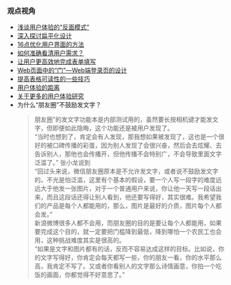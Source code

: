 ### 观点视角
* [浅谈用户体验的“反面模式”](http://web.itivy.com/article-722-1.html)  
* [深入探讨扁平化设计](http://www.oschina.net/translate/flat-design-an-in-depth-look)
* [16点优化用户界面的方法](http://www.uml.org.cn/jmshj/201307252.asp)
* [如何准确看清用户需求？](http://www.uml.org.cn/jmshj/201305224.asp)
* [让用户更高效地完成表单填写](http://www.uml.org.cn/jmshj/201307232.asp)
* [Web页面中的“门”—Web端登录页的设计](http://www.uml.org.cn/jmshj/201306261.asp)
* [提高表格可读性的一些技巧](http://www.uml.org.cn/jmshj/201306211.asp)
* [用户体验的距离](http://www.uml.org.cn/jmshj/201212285.asp)
* [关于更多的用户体验研究](http://www.uml.org.cn/jmshj/jmshj-yh.asp)
* 为什么“朋友圈”不鼓励发文字？  
  > 朋友圈”的发文字功能本是内部测试用的，虽然要长按相机键才能发文字，但即便如此隐晦，这个功能还是被用户发现了。  
“当时也想到了，肯定会有人发现，那我想如果被发现了，这也是一个很好的被口碑传播的彩蛋，因为别人发现了会很兴奋，然后会去炫耀、去告诉别人，那他也会传播开，但他传播不会特别广，不会导致里面文字泛滥了。”  张小龙说到   
“回过头来说，微信朋友圈原本是不允许发文字，或者说不鼓励发文字的。不光是怕泛滥，这里有个基本的假设，要一个人写一段字的难度远远大于他发一张图片，对于一个普通用户来说，你让他一天写一段话出来，而且这段话还得让别人看到，他还要写得好，其实很难。我希望我们的产品是每个人都能用的，那么，图片是最好的介质，图片每个人都会发。”  
新浪微博很多人都不会用，而朋友圈的目的是要让每个人都能用，如果要完成这个目的，就一定要把门槛降到最低，降到哪怕一个农民工也会用，这种挑战难度其实是很高的。  
“如果是文字和图片都有的话，反而不容易达成这样的目标。比如说，你的文字写得好，你肯定会每天都写一些，你的朋友一看，你的水平那么高，我肯定不写了。又或者你看别人的文字那么诗情画意，你拍一个吃饭的画面，你都觉得不好意思了。”